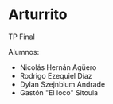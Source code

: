 # Arturrito
TP Final

Alumnos:

- Nicolás Hernán Agüero
- Rodrigo Ezequiel Díaz
- Dylan Szejnblum Andrade
- Gastón "El loco" Sitoula
